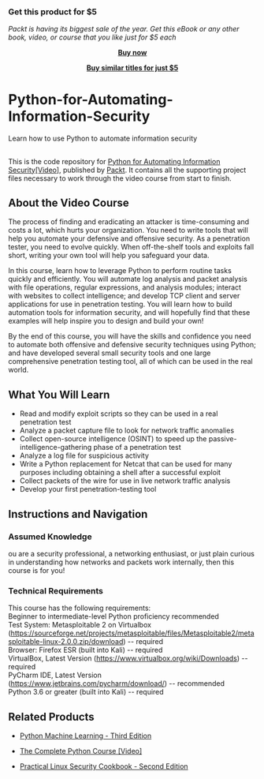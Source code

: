 
### Get this product for $5

<i>Packt is having its biggest sale of the year. Get this eBook or any other book, video, or course that you like just for $5 each</i>


<b><p align='center'>[Buy now](https://packt.link/9781838828219)</p></b>


<b><p align='center'>[Buy similar titles for just $5](https://subscription.packtpub.com/search)</p></b>


# Python-for-Automating-Information-Security
Learn how to use Python to automate information security	

##
This is the code repository for [Python for Automating Information Security[Video]](https://www.packtpub.com/security/python-for-automating-information-security-video), published by [Packt](https://www.packtpub.com/?utm_source=github). It contains all the supporting project files necessary to work through the video course from start to finish.

## About the Video Course
The process of finding and eradicating an attacker is time-consuming and costs a lot, which hurts your organization. You need to write tools that will help you automate your defensive and offensive security. As a penetration tester, you need to evolve quickly. When off-the-shelf tools and exploits fall short, writing your own tool will help you safeguard your data.

In this course, learn how to leverage Python to perform routine tasks quickly and efficiently. You will automate log analysis and packet analysis with file operations, regular expressions, and analysis modules; interact with websites to collect intelligence; and develop TCP client and server applications for use in penetration testing. You will learn how to build automation tools for information security, and will hopefully find that these examples will help inspire you to design and build your own!

By the end of this course, you will have the skills and confidence you need to automate both offensive and defensive security techniques using Python; and have developed several small security tools and one large comprehensive penetration testing tool, all of which can be used in the real world.


<H2>What You Will Learn</H2>
<DIV class=book-info-will-learn-text>
<UL>
<LI>Read and modify exploit scripts so they can be used in a real penetration test
<LI>Analyze a packet capture file to look for network traffic anomalies
<LI>Collect open-source intelligence (OSINT) to speed up the passive-intelligence-gathering phase of a penetration test
<LI>Analyze a log file for suspicious activity
<LI>Write a Python replacement for Netcat that can be used for many purposes including obtaining a shell after a successful exploit
<LI>Collect packets of the wire for use in live network traffic analysis
<LI>Develop your first penetration-testing tool
</LI></UL></DIV>

## Instructions and Navigation
### Assumed Knowledge
ou are a security professional, a networking enthusiast, or just plain curious in understanding how networks and packets work internally, then this course is for you!


### Technical Requirements
This course has the following requirements:<br/>
Beginner to intermediate-level Python proficiency recommended<br/>
Test System: Metasploitable 2 on Virtualbox (https://sourceforge.net/projects/metasploitable/files/Metasploitable2/metasploitable-linux-2.0.0.zip/download) -- required<br/>
Browser: Firefox ESR (built into Kali) -- required<br/>
VirtualBox, Latest Version (https://www.virtualbox.org/wiki/Downloads) -- required<br/>
PyCharm IDE, Latest Version (https://www.jetbrains.com/pycharm/download/) -- recommended<br/>
Python 3.6 or greater (built into Kali) -- required<br/>








## Related Products
* [Python Machine Learning - Third Edition](https://www.packtpub.com/in/data/python-machine-learning-third-edition)

* [The Complete Python Course [Video]](https://www.packtpub.com/in/programming/the-complete-python-course-video)

* [Practical Linux Security Cookbook - Second Edition](https://www.packtpub.com/in/networking-and-servers/practical-linux-security-cookbook-second-edition)
